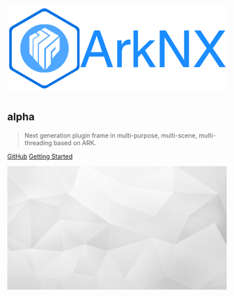 ![logo](../_images/logo.png '::size=353x136')

# <small>alpha</small>

> Next generation plugin frame in multi-purpose, multi-scene, multi-threading based on ARK.

[GitHub](https://github.com/QuadHex/ArkNX)
[Getting Started](#ArkNX)

<!-- background image -->
![background](../_images/bg.jpg)
